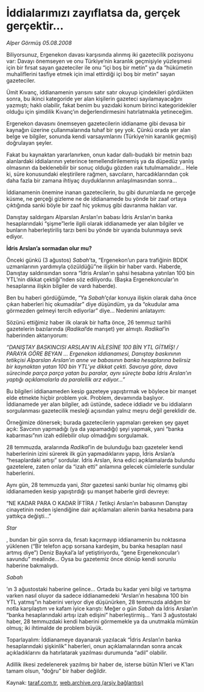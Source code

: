 # İddialarımızı zayıflatsa da, gerçek gerçektir...

*Alper Görmüş 05.08.2008*

<div class="yazi">
<p>Biliyorsunuz, Ergenekon davası karşısında alınmış iki gazetecilik pozisyonu var: Davayı önemseyen ve onu Türkiye’nin karanlık geçmişiyle yüzleşmesi için bir fırsat sayan gazeteciler ile onu “içi boş bir metin” ya da “hükümetin muhaliflerini tasfiye etmek için imal ettirdiği içi boş bir metin” sayan gazeteciler. </p>
<p>Ümit Kıvanç, iddianamenin yarısını satır satır okuyup içindekileri gördükten sonra, bu ikinci kategoride yer alan kişilerin gazeteci sayılamayacağını yazmıştı; haklı olabilir, fakat benim bu yazıdaki konum birinci kategoridekiler olduğu için şimdilik Kıvanç’ın değerlendirmesini hatırlatmakla yetineceğim.</p>
<p>Ergenekon davasını önemseyen gazetecilerin iddianame gibi devasa bir kaynağın üzerine çullanmalarında tuhaf bir şey yok. Çünkü orada yer alan belge ve bilgiler, sonunda kendi varsayımlarını (Türkiye’nin karanlık geçmişi) doğrulayan şeyler.</p>
<p>Fakat bu kaynaktan yararlanırken, onun kadar dallı-budaklı bir metnin bazı alanlardaki iddialarının yeterince temellendirilememiş ya da düpedüz yanlış olmasının da beklenebilir bir sonuç olduğu gözden ırak tutulmamalıdır... Hele ki, süre konusundaki eleştirilere rağmen, savcıların, harcadıklarından çok daha fazla bir zamana ihtiyaç duyduklarının anlaşılmasından sonra... </p>
<p>İddianamenin önemine inanan gazetecilerin, bu gibi durumlarda ne gerçeğe küsme, ne gerçeği gizleme ne de iddianamede bu yönde bir zaaf ortaya çıktığında sanki böyle bir zaaf hiç yokmuş gibi davranma hakları var.</p>
<p>Danıştay saldırganı Alparslan Arslan’ın babası İdris Arslan’ın banka hesaplarındaki “şişme”lerle ilgili olarak iddianamede yer alan bilgiler ve bunların haberleştiriliş tarzı beni bu yönde bir uyarıda bulunmaya sevk ediyor. </p><b>
<p>İdris Arslan’a sormadan olur mu?</p></b>
<p>Önceki günkü (3 ağustos) <i>Sabah</i>’ta, “Ergenekon’un para trafiğinin BDDK uzmanlarının yardımıyla çözüldüğü”ne ilişkin bir haber vardı. Haberde, Danıştay saldırısından sonra “İdris Arslan’ın şahsi hesabına yatırılan 100 bin YTL’nin dikkat çektiği”nden söz ediliyordu. (Başka Ergenekoncular’ın hesaplarına ilişkin bilgiler de vardı haberde).</p>
<p>Ben bu haberi gördüğümde, “Ya <i>Sabah</i>’çılar konuya ilişkin olarak daha önce çıkan haberleri hiç okumadılar” diye düşündüm, ya da “okudular ama görmezden gelmeyi tercih ediyorlar” diye... Nedenini anlatayım:</p>
<p>Sözünü ettiğimiz haber ilk olarak bir hafta önce, 26 temmuz tarihli gazetelerin bazılarında (<i>Radikal</i>’de manşet) yer almıştı. <i>Radikal</i>’in haberinden aktarıyorum:</p><i>
<p>“DANIŞTAY BASKINCISI ARSLAN’IN AİLESİNE 100 BİN YTL GİTMİŞ! / PARAYA GÖRE BEYAN ... Ergenekon iddianamesi, Danıştay baskınının tetikçisi Alparslan Arslan’ın anne ve babasının banka hesaplarına belirsiz bir kaynaktan yatan 100 bin YTL’ye dikkat çekti. Savcıya göre, dava sürecinde parça parça yatan bu paralar, aynı süreçte baba İdris Arslan’ın yaptığı açıklamalarla da paralellik arz ediyor...”</p></i>
<p>Bu bilgileri iddianameden kesip gazeteye yapıştırmak ve böylece bir manşet elde etmekte hiçbir problem yok. Problem, devamında başlıyor. İddianamede yer alan bilgiler, adı üstünde, sadece iddiadır ve bu iddiaların sorgulanması gazetecilik mesleği açısından yalnız meşru değil gereklidir de.</p>
<p>Örneğimize dönersek; burada gazetecilerin yapmaları gereken şey gayet açık: Savcının yapmadığı (ya da yapamadığı) şeyi yapmak, yani “banka kabarması”nın izah edilebilir olup olmadığını sorgulamak.</p>
<p>28 temmuzda, aralarında <i>Radikal</i>’in de bulunduğu bazı gazeteler kendi haberlerinin izini sürerek ilk gün yapmadıklarını yapıp, İdris Arslan’a “hesaplardaki artışı” sordular. İdris Arslan, ikna edici açıklamalarda bulundu gazetelere, zaten onlar da “izah etti” anlamına gelecek cümlelerle sundular haberlerini.</p>
<p>Aynı gün, 28 temmuzda yani, <i>Star </i>gazetesi sanki bunlar hiç olmamış gibi iddianameden kesip yapıştırdığı şu manşet haberle girdi devreye:</p>
<p>“NE KADAR PARA O KADAR İFTİRA / Tetikçi Arslan’ın babasının Danıştay cinayetinin neden işlendiğine dair açıklamaları ailenin banka hesabına para yattıkça değişti...”</p><i>
<p>Star</p></i>, bundan bir gün sonra da, fırsatı kaçırmayıp iddianamenin bu noktasına yüklenen (“Bir telefon açıp sorsana kardeşim, bu banka hesapları nasıl artmış diye”) Deniz Baykal’a laf yetiştiriyordu, “gene Ergenekoncular’ı savundu” mealinde... Oysa bu gazetemiz önce dönüp kendi sorunlu haberine bakmalıydı.<i>
<p>Sabah</p></i>’ın 3 ağustostaki haberine gelince... Ortada bu kadar yeni bilgi ve tartışma varken nasıl oluyor da sadece iddianamedeki “Arslan’ın hesabına 100 bin YTL yatmış”ın haberini veriyor diye düşünürken, 28 temmuzda aldığım bir notla karşılaştım ve kafam iyice karıştı: Meğer o gün <i>Sabah</i> da İdris Arslan’ın “banka hesaplarındaki artışı izah edişini” haberleştirmiş... Yani 3 ağustostaki haber, 28 temmuzdaki kendi haberini görmemekle ya da unutmakla mümkün olmuş; iki ihtimalde de problem büyük.
<p>Toparlayalım: İddianameye dayanarak yazılacak “İdris Arslan’ın banka hesaplarındaki şişkinlik” haberleri, onun açıklamalarından sonra ancak açıkladıklarını da hatırlatarak yazılması durumunda “adil” olabilir.</p>
<p>Adillik ilkesi zedelenerek yazılmış bir haber de, isterse bütün N’leri ve K’ları tamam olsun, “doğru” bir haber değildir.</p></div>

Kaynak: [taraf.com.tr](http://www.taraf.com.tr:80/alper-gormus/makale-iddialarimizi-zayiflatsa-da-gercek-gercektir.htm), [web.archive.org (arşiv bağlantısı)](http://web.archive.org/web/20100608220045/http://www.taraf.com.tr:80/alper-gormus/makale-iddialarimizi-zayiflatsa-da-gercek-gercektir.htm)
